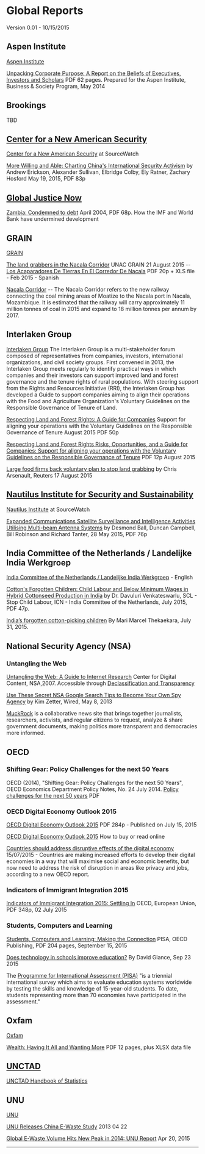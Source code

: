 
# Global Reports 

Version 0.01 - 10/15/2015

## Aspen Institute

[Aspen Institute](http://www.aspeninstitute.org) 

[Unpacking Corporate Purpose: A Report on the Beliefs of Executives, Investors and Scholars](http://www.aspeninstitute.org/sites/default/files/content/upload/Unpacking_Corporate_Purpose_May_2014_0.pdf) PDF 62 pages. Prepared for the Aspen Institute, Business & Society Program, May 2014


## Brookings

TBD


## [Center for a New American Security](http://www.cnas.org/)

[Center for a New American Security](http://www.sourcewatch.org/index.php/Center_for_a_New_American_Security) at SourceWatch


[More Willing and Able: Charting China's International Security Activism](http://www.cnas.org/more-willing-and-able)
by Andrew Erickson, Alexander Sullivan, Elbridge Colby, Ely Ratner, Zachary Hosford
May 19, 2015, PDF 83p


## [Global Justice Now](http://www.globaljustice.org.uk/)

[Zambia: Condemned to debt](http://www.globaljustice.org.uk/resources/zambia-condemned-debt) 
April 2004, PDF 68p. How the IMF and World Bank have undermined development


## GRAIN

[GRAIN](https://www.grain.org)

[The land grabbers in the Nacala Corridor](https://www.grain.org/es/article/entries/5261-los-acaparadores-de-tierras-en-el-corredor-de-nacala) UNAC GRAIN  21 August 2015 -- [Los Acaparadores De Tierras En El Corredor De Nacala](https://www.grain.org/es/article/entries/5261-los-acaparadores-de-tierras-en-el-corredor-de-nacala.pdf)  PDF 20p + XLS file - Feb 2015 - Spanish

[Nacala Corridor](http://www.sourcewatch.org/index.php/Nacala_Corridor) -- The Nacala Corridor refers to the new railway connecting the coal mining areas of Moatize to the Nacala port in Nacala, Mozambique. It is estimated that the railway will carry approximately 11 million tonnes of coal in 2015 and expand to 18 million tonnes per annum by 2017.

 
## Interlaken Group

[Interlaken Group](http://www.interlakengroup.org/) The Interlaken Group is a multi-stakeholder forum composed of representatives from companies, investors, international organizations, and civil society groups. First convened in 2013, the Interlaken Group meets regularly to identify practical ways in which companies and their investors can support improved land and forest governance and the tenure rights of rural populations. With steering support from the Rights and Resources Initiative (RRI), the Interlaken Group has developed a Guide to support companies aiming to align their operations with the Food and Agriculture Organization's Voluntary Guidelines on the Responsible Governance of Tenure of Land.

[Respecting Land and Forest Rights: A Guide for Companies](http://www.interlakengroup.org/Images/InterlakenGroupGuide_web_final.pdf) 
Support for aligning your operations with the Voluntary Guidelines on the Responsible Governance of Tenure
August 2015 PDF 50p 

[Respecting Land and Forest Rights Risks, Opportunities, and a Guide for Companies: Support for aligning your operations with the Voluntary Guidelines on the Responsible Governance of Tenure](http://www.interlakengroup.org/Images/InterlakenGroupBrochure_web_final%20mq.pdf) PDF 12p August 2015


[Large food firms back voluntary plan to stop land grabbing](http://www.farmlandgrab.org/post/view/25229-large-food-firms-back-voluntary-plan-to-stop-land-grabbing) 
by Chris Arsenault, Reuters 17 August 2015


## [Nautilus Institute for Security and Sustainability](http://nautilus.org/)

[Nautilus Institute](http://www.sourcewatch.org/index.php/Nautilus_Institute) at SourceWatch

[Expanded Communications Satellite Surveillance and Intelligence Activities Utilising Multi-beam Antenna Systems](http://nautilus.org/napsnet/napsnet-special-reports/expanded-communications-satellite-surveillance-and-intelligence-activities-utilising-multi-beam-antenna-systems/) by Desmond Ball, Duncan Campbell, Bill Robinson and Richard Tanter, 
28 May 2015, PDF 76p 



## India Committee of the Netherlands / Landelijke India Werkgroep 

[India Committee of the Netherlands / Landelijke India Werkgroep](http://www.indianet.nl/english.html) - English

[Cotton's Forgotten Children: Child Labour and Below Minimum Wages in Hybrid Cottonseed Production in India](http://www.indianet.nl/CottonsForgottenChildren.html) by Dr. Davuluri Venkateswarlu, SCL - Stop Child Labour, ICN - India Committee of the Netherlands, July 2015, PDF 47p.

[India’s forgotten cotton-picking children](http://newint.org/blog/2015/07/31/indias-forgotten-cotton-picking-child-labour/) By Mari Marcel Thekaekara, July 31, 2015.  

## National Security Agency (NSA)  

### Untangling the Web

[Untangling the Web: A Guide to Internet Research](https://www.nsa.gov/public_info/_files/Untangling_the_Web.pdf) Center for Digital Content, NSA,2007. Accessible through [Declassification and Transparency](https://www.nsa.gov/public_info/declass/index.shtml)

[Use These Secret NSA Google Search Tips to Become Your Own Spy Agency](http://www.wired.com/2013/05/nsa-manual-on-hacking-internet/) by Kim Zetter, Wired, May 8, 2013

[MuckRock](https://www.muckrock.com/about/) is a collaborative news site that brings together journalists, researchers, activists, and regular citizens to request, analyze & share government documents, making politics more transparent and democracies more informed. 

## OECD

### Shifting Gear: Policy Challenges for the next 50 Years

OECD (2014), "Shifting Gear: Policy Challenges for the next 50 Years", 
OECD Economics Department Policy Notes, No. 24 July 2014. [Policy challenges for the next 50 years](http://www.oecd.org/economy/lookingto2060.htm) PDF 


### OECD Digital Economy Outlook 2015

[OECD Digital Economy Outlook 2015](http://ec.europa.eu/eurostat/documents/42577/3222224/Digital+economy+outlook+2015/dbdec3c6-ca38-432c-82f2-1e330d9d6a24) PDF 284p - Published on July 15, 2015

[OECD Digital Economy Outlook 2015](http://www.oecd.org/internet/oecd-digital-economy-outlook-2015-9789264232440-en.htm) How to buy or read online


[Countries should address disruptive effects of the digital economy](http://www.oecd.org/internet/countries-should-address-disruptive-effects-of-the-digital-economy.htm) 15/07/2015 - Countries are making increased efforts to develop their digital economies in a way that will maximise social and economic benefits, but now need to address the risk of disruption in areas like privacy and jobs, according to a new OECD report.

### Indicators of Immigrant Integration 2015

[Indicators of Immigrant Integration 2015: Settling In](http://www.oecd-ilibrary.org/social-issues-migration-health/indicators-of-immigrant-integration-2015-settling-in_9789264234024-en) OECD, European Union, PDF 348p, 02 July 2015

### Students, Computers and Learning

[Students, Computers and Learning: Making the Connection](http://www.oecd.org/education/students-computers-and-learning-9789264239555-en.htm) PISA, OECD Publishing, 
PDF 204 pages, September 15, 2015


[Does technology in schools improve education?](https://agenda.weforum.org/2015/09/does-technology-in-schools-improve-education/) By David Glance, Sep 23 2015

The [Programme for International Assessment (PISA)](http://www.oecd.org/pisa/) "is a triennial international survey which aims to evaluate education systems worldwide by testing the skills and knowledge of 15-year-old students. To date, students representing more than 70 economies have participated in the assessment."





## Oxfam

[Oxfam](https://www.oxfam.org) 

[Wealth: Having It All and Wanting More](https://www.oxfam.org/en/research/wealth-having-it-all-and-wanting-more) PDF 12 pages, plus XLSX data file




## [UNCTAD](http://unctad.org)

[UNCTAD Handbook of Statistics](http://unctad.org/en/Pages/Publications/Handbook-of-Statistics.aspx)

## UNU

[UNU](http://unu.edu/)

[UNU Releases China E-Waste Study](http://unu.edu/news/news/unu-releases-china-e-waste-study.html) 2013 04 22  



[Global E-Waste Volume Hits New Peak in 2014: UNU Report](http://unu.edu/news/news/ewaste-2014-unu-report.html) Apr 20, 2015

-----




